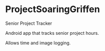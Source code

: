 ProjectSoaringGriffen
=====================

Senior Project Tracker

Android app that tracks senior project hours.

Allows time and image logging.
